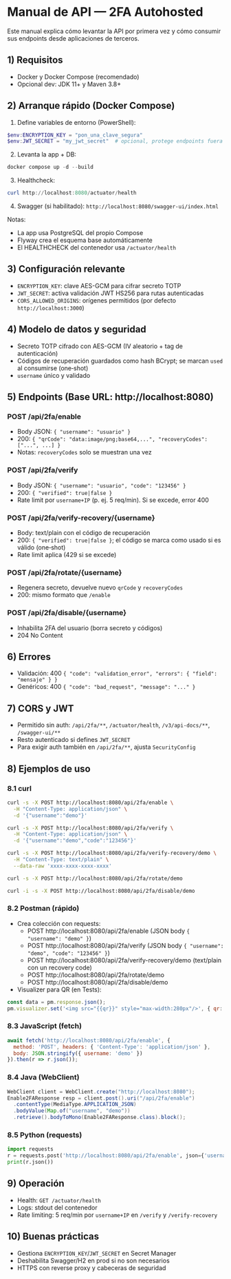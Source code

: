 # Manual de API — 2FA Autohosted

Este manual explica cómo levantar la API por primera vez y cómo consumir sus endpoints desde aplicaciones de terceros.

## 1) Requisitos
- Docker y Docker Compose (recomendado)
- Opcional dev: JDK 11+ y Maven 3.8+

## 2) Arranque rápido (Docker Compose)
1. Define variables de entorno (PowerShell):
```powershell
$env:ENCRYPTION_KEY = "pon_una_clave_segura"
$env:JWT_SECRET = "my_jwt_secret"  # opcional, protege endpoints fuera de /api/2fa/**
```
2. Levanta la app + DB:
```powershell
docker compose up -d --build
```
3. Healthcheck:
```powershell
curl http://localhost:8080/actuator/health
```
4. Swagger (si habilitado): `http://localhost:8080/swagger-ui/index.html`

Notas:
- La app usa PostgreSQL del propio Compose
- Flyway crea el esquema base automáticamente
- El HEALTHCHECK del contenedor usa `/actuator/health`

## 3) Configuración relevante
- `ENCRYPTION_KEY`: clave AES-GCM para cifrar secreto TOTP
- `JWT_SECRET`: activa validación JWT HS256 para rutas autenticadas
- `CORS_ALLOWED_ORIGINS`: orígenes permitidos (por defecto `http://localhost:3000`)

## 4) Modelo de datos y seguridad
- Secreto TOTP cifrado con AES-GCM (IV aleatorio + tag de autenticación)
- Códigos de recuperación guardados como hash BCrypt; se marcan `used` al consumirse (one‑shot)
- `username` único y validado

## 5) Endpoints (Base URL: http://localhost:8080)

### POST /api/2fa/enable
- Body JSON: `{ "username": "usuario" }`
- 200: `{ "qrCode": "data:image/png;base64,...", "recoveryCodes": ["...", ...] }`
- Notas: `recoveryCodes` solo se muestran una vez

### POST /api/2fa/verify
- Body JSON: `{ "username": "usuario", "code": "123456" }`
- 200: `{ "verified": true|false }`
- Rate limit por `username+IP` (p. ej. 5 req/min). Si se excede, error 400

### POST /api/2fa/verify-recovery/{username}
- Body: text/plain con el código de recuperación
- 200: `{ "verified": true|false }`; el código se marca como usado si es válido (one‑shot)
- Rate limit aplica (429 si se excede)

### POST /api/2fa/rotate/{username}
- Regenera secreto, devuelve nuevo `qrCode` y `recoveryCodes`
- 200: mismo formato que `/enable`

### POST /api/2fa/disable/{username}
- Inhabilita 2FA del usuario (borra secreto y códigos)
- 204 No Content

## 6) Errores
- Validación: 400 `{ "code": "validation_error", "errors": { "field": "mensaje" } }`
- Genéricos: 400 `{ "code": "bad_request", "message": "..." }`

## 7) CORS y JWT
- Permitido sin auth: `/api/2fa/**`, `/actuator/health`, `/v3/api-docs/**`, `/swagger-ui/**`
- Resto autenticado si defines `JWT_SECRET`
- Para exigir auth también en `/api/2fa/**`, ajusta `SecurityConfig`

## 8) Ejemplos de uso

### 8.1 curl
```bash
curl -s -X POST http://localhost:8080/api/2fa/enable \
  -H "Content-Type: application/json" \
  -d '{"username":"demo"}'

curl -s -X POST http://localhost:8080/api/2fa/verify \
  -H "Content-Type: application/json" \
  -d '{"username":"demo","code":"123456"}'

curl -s -X POST http://localhost:8080/api/2fa/verify-recovery/demo \
  -H "Content-Type: text/plain" \
  --data-raw 'xxxx-xxxx-xxxx-xxxx'

curl -s -X POST http://localhost:8080/api/2fa/rotate/demo

curl -i -s -X POST http://localhost:8080/api/2fa/disable/demo
```

### 8.2 Postman (rápido)
- Crea colección con requests:
  - POST http://localhost:8080/api/2fa/enable (JSON body `{ "username": "demo" }`)
  - POST http://localhost:8080/api/2fa/verify (JSON body `{ "username": "demo", "code": "123456" }`)
  - POST http://localhost:8080/api/2fa/verify-recovery/demo (text/plain con un recovery code)
  - POST http://localhost:8080/api/2fa/rotate/demo
  - POST http://localhost:8080/api/2fa/disable/demo
- Visualizer para QR (en Tests):
```js
const data = pm.response.json();
pm.visualizer.set('<img src="{{qr}}" style="max-width:280px"/>', { qr: data.qrCode });
```

### 8.3 JavaScript (fetch)
```javascript
await fetch('http://localhost:8080/api/2fa/enable', {
  method: 'POST', headers: { 'Content-Type': 'application/json' },
  body: JSON.stringify({ username: 'demo' })
}).then(r => r.json());
```

### 8.4 Java (WebClient)
```java
WebClient client = WebClient.create("http://localhost:8080");
Enable2FAResponse resp = client.post().uri("/api/2fa/enable")
  .contentType(MediaType.APPLICATION_JSON)
  .bodyValue(Map.of("username", "demo"))
  .retrieve().bodyToMono(Enable2FAResponse.class).block();
```

### 8.5 Python (requests)
```python
import requests
r = requests.post('http://localhost:8080/api/2fa/enable', json={'username': 'demo'})
print(r.json())
```

## 9) Operación
- Health: `GET /actuator/health`
- Logs: stdout del contenedor
- Rate limiting: 5 req/min por `username+IP` en `/verify` y `/verify-recovery`

## 10) Buenas prácticas
- Gestiona `ENCRYPTION_KEY`/`JWT_SECRET` en Secret Manager
- Deshabilita Swagger/H2 en prod si no son necesarios
- HTTPS con reverse proxy y cabeceras de seguridad
